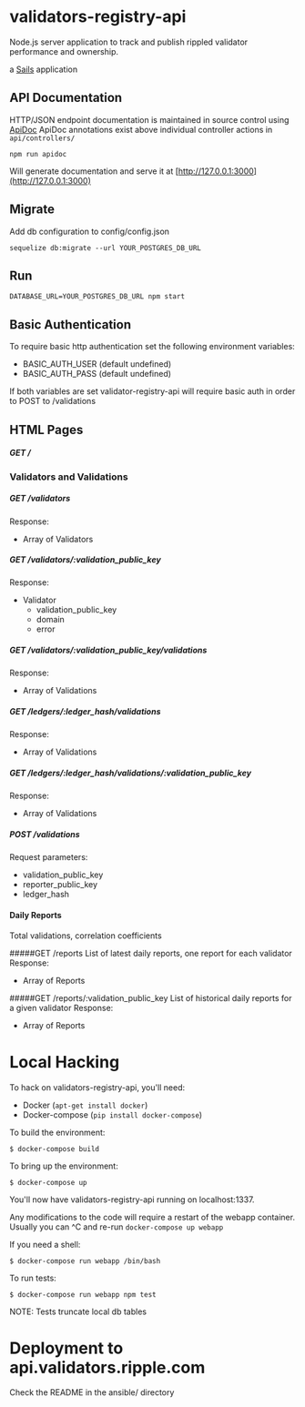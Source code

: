 # validators-registry-api

Node.js server application to track and publish rippled validator performance and ownership.

a [Sails](http://sailsjs.org) application

## API Documentation

HTTP/JSON endpoint documentation is maintained in source control using [ApiDoc](http://apidocjs.com/)
ApiDoc annotations exist above individual controller actions in `api/controllers/`

````
npm run apidoc
````

Will generate documentation and serve it at [http://127.0.0.1:3000](http://127.0.0.1:3000)

## Migrate

Add db configuration to config/config.json

````
sequelize db:migrate --url YOUR_POSTGRES_DB_URL
````

## Run

````
DATABASE_URL=YOUR_POSTGRES_DB_URL npm start
````

## Basic Authentication

To require basic http authentication set the following environment variables:

- BASIC_AUTH_USER (default undefined)
- BASIC_AUTH_PASS (default undefined)

If both variables are set validator-registry-api will require basic auth in order to POST to /validations

## HTML Pages

##### GET /

### Validators and Validations

##### GET /validators
Response:
* Array of Validators

##### GET /validators/:validation_public_key
Response:
* Validator
  * validation_public_key
  * domain
  * error

##### GET /validators/:validation_public_key/validations
Response:
* Array of Validations

##### GET /ledgers/:ledger_hash/validations
Response:
* Array of Validations

##### GET /ledgers/:ledger_hash/validations/:validation_public_key
Response:
* Array of Validations

##### POST /validations
Request parameters:
* validation_public_key
* reporter_public_key
* ledger_hash

#### Daily Reports
Total validations, correlation coefficients

#####GET /reports
List of latest daily reports, one report for each validator
Response:
* Array of Reports

#####GET /reports/:validation_public_key
List of historical daily reports for a given validator
Response:
* Array of Reports

# Local Hacking

To hack on validators-registry-api, you'll need:

* Docker (``apt-get install docker``)
* Docker-compose (``pip install docker-compose``)

To build the environment:

```
$ docker-compose build
```

To bring up the environment:

```
$ docker-compose up
```

You'll now have validators-registry-api running on localhost:1337.

Any modifications to the code will require a restart of the webapp container.
Usually you can ^C and re-run ``docker-compose up webapp``

If you need a shell:

```
$ docker-compose run webapp /bin/bash
```

To run tests:

```
$ docker-compose run webapp npm test
```

NOTE: Tests truncate local db tables

# Deployment to api.validators.ripple.com

Check the README in the ansible/ directory
